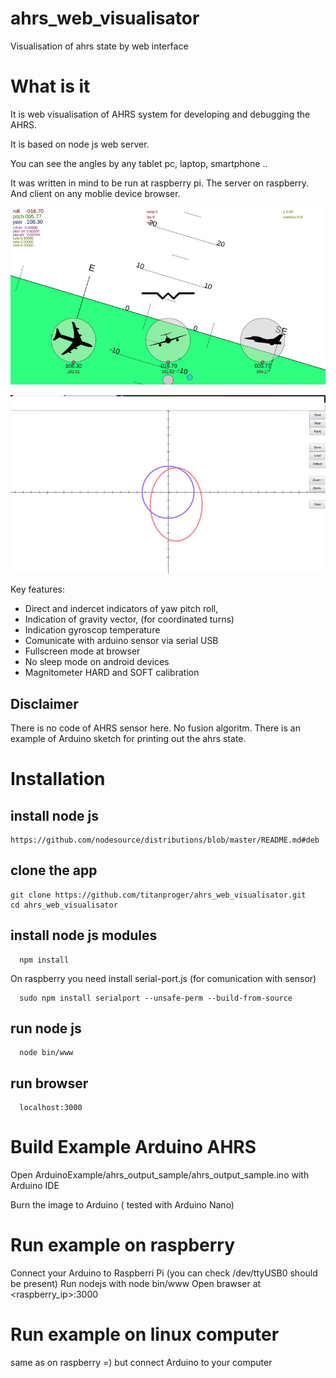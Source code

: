 # ahrs_web_visualisator
Visualisation of ahrs state by web interface

# What is it

It is web visualisation of AHRS system for developing and debugging the AHRS.

It is based on node js web server.

You can see the angles by any tablet pc, laptop, smartphone ..

It was written in mind to be run at raspberry pi. The server on raspberry. And client on any moblie device browser.

![alt text](https://github.com/titanproger/ahrs_web_visualisator/blob/master/readme/demo_screen_1.jpg)

![alt text](https://github.com/titanproger/ahrs_web_visualisator/blob/master/readme/mag_calibration.jpg)

Key features:
   - Direct and indercet indicators of yaw pitch roll,
   - Indication of gravity vector, (for coordinated turns)
   - Indication gyroscop temperature
   - Comunicate with arduino sensor via serial USB
   - Fullscreen mode at browser
   - No sleep mode on android devices
   - Magnitometer HARD and SOFT calibration 

## Disclaimer

 There is no code of AHRS sensor here. No fusion algoritm.
  There is an example of Arduino sketch for printing out the ahrs state.

# Installation

## install node js    
    https://github.com/nodesource/distributions/blob/master/README.md#deb

## clone the app
  ```
  git clone https://github.com/titanproger/ahrs_web_visualisator.git
  cd ahrs_web_visualisator
  ```

## install node js modules
```
  npm install
  ```
On raspberry you need install serial-port.js (for comunication with sensor)
```
  sudo npm install serialport --unsafe-perm --build-from-source
  ```

## run node js
```
  node bin/www
```

## run browser

```
  localhost:3000
```
# Build Example Arduino AHRS
 
Open ArduinoExample/ahrs_output_sample/ahrs_output_sample.ino with Arduino IDE

Burn the image to Arduino ( tested with Arduino Nano)

# Run example on raspberry

  Connect your Arduino to Raspberri Pi (you can check /dev/ttyUSB0 should be present)
  Run nodejs with node bin/www
  Open brawser at <raspberry_ip>:3000
  
# Run example on linux computer
  same as on raspberry =) but connect Arduino to your computer 

